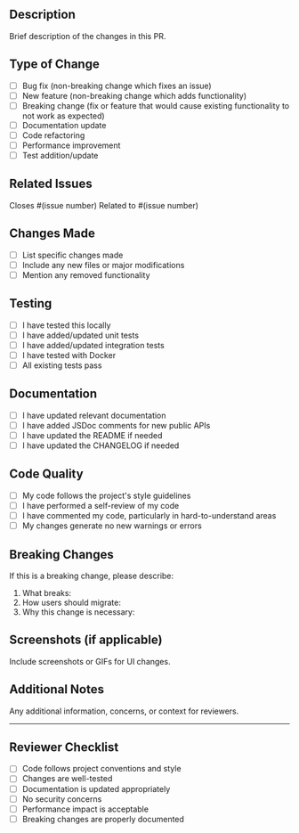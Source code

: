 ## Description

Brief description of the changes in this PR.

## Type of Change

- [ ] Bug fix (non-breaking change which fixes an issue)
- [ ] New feature (non-breaking change which adds functionality)
- [ ] Breaking change (fix or feature that would cause existing functionality to not work as expected)
- [ ] Documentation update
- [ ] Code refactoring
- [ ] Performance improvement
- [ ] Test addition/update

## Related Issues

Closes #(issue number)
Related to #(issue number)

## Changes Made

- [ ] List specific changes made
- [ ] Include any new files or major modifications
- [ ] Mention any removed functionality

## Testing

- [ ] I have tested this locally
- [ ] I have added/updated unit tests
- [ ] I have added/updated integration tests
- [ ] I have tested with Docker
- [ ] All existing tests pass

## Documentation

- [ ] I have updated relevant documentation
- [ ] I have added JSDoc comments for new public APIs
- [ ] I have updated the README if needed
- [ ] I have updated the CHANGELOG if needed

## Code Quality

- [ ] My code follows the project's style guidelines
- [ ] I have performed a self-review of my code
- [ ] I have commented my code, particularly in hard-to-understand areas
- [ ] My changes generate no new warnings or errors

## Breaking Changes

If this is a breaking change, please describe:

1. What breaks:
2. How users should migrate:
3. Why this change is necessary:

## Screenshots (if applicable)

Include screenshots or GIFs for UI changes.

## Additional Notes

Any additional information, concerns, or context for reviewers.

---

## Reviewer Checklist

- [ ] Code follows project conventions and style
- [ ] Changes are well-tested
- [ ] Documentation is updated appropriately
- [ ] No security concerns
- [ ] Performance impact is acceptable
- [ ] Breaking changes are properly documented 